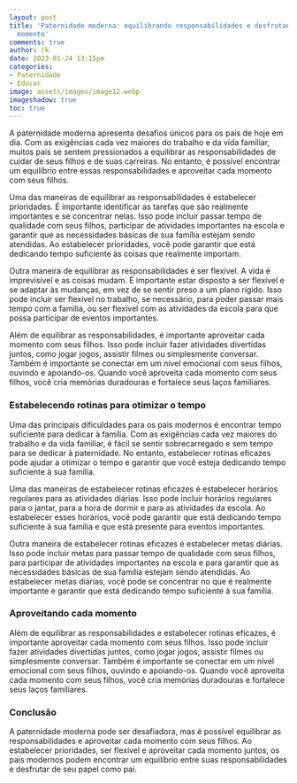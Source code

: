 ```yaml
---
layout: post
title: 'Paternidade moderna: equilibrando responsabilidades e desfrutando de cada
  momento'
comments: true
author: rk
date: 2023-01-24 13:15pm
categories:
- Paternidade
- Educar
image: assets/images/image12.webp
imageshadow: true
toc: true
---
```


A paternidade moderna apresenta desafios únicos para os pais de hoje em dia. Com as exigências cada vez maiores do trabalho e da vida familiar, muitos pais se sentem pressionados a equilibrar as responsabilidades de cuidar de seus filhos e de suas carreiras. No entanto, é possível encontrar um equilíbrio entre essas responsabilidades e aproveitar cada momento com seus filhos.

Uma das maneiras de equilibrar as responsabilidades é estabelecer prioridades. É importante identificar as tarefas que são realmente importantes e se concentrar nelas. Isso pode incluir passar tempo de qualidade com seus filhos, participar de atividades importantes na escola e garantir que as necessidades básicas de sua família estejam sendo atendidas. Ao estabelecer prioridades, você pode garantir que está dedicando tempo suficiente às coisas que realmente importam.

Outra maneira de equilibrar as responsabilidades é ser flexível. A vida é imprevisível e as coisas mudam. É importante estar disposto a ser flexível e se adaptar às mudanças, em vez de se sentir preso a um plano rígido. Isso pode incluir ser flexível no trabalho, se necessário, para poder passar mais tempo com a família, ou ser flexível com as atividades da escola para que possa participar de eventos importantes.

Além de equilibrar as responsabilidades, é importante aproveitar cada momento com seus filhos. Isso pode incluir fazer atividades divertidas juntos, como jogar jogos, assistir filmes ou simplesmente conversar. Também é importante se conectar em um nível emocional com seus filhos, ouvindo e apoiando-os. Quando você aproveita cada momento com seus filhos, você cria memórias duradouras e fortalece seus laços familiares.

### Estabelecendo rotinas para otimizar o tempo

Uma das principais dificuldades para os pais modernos é encontrar tempo suficiente para dedicar à família. Com as exigências cada vez maiores do trabalho e da vida familiar, é fácil se sentir sobrecarregado e sem tempo para se dedicar à paternidade. No entanto, estabelecer rotinas eficazes pode ajudar a otimizar o tempo e garantir que você esteja dedicando tempo suficiente à sua família.

Uma das maneiras de estabelecer rotinas eficazes é estabelecer horários regulares para as atividades diárias. Isso pode incluir horários regulares para o jantar, para a hora de dormir e para as atividades da escola. Ao estabelecer esses horários, você pode garantir que está dedicando tempo suficiente à sua família e que está presente para eventos importantes.

Outra maneira de estabelecer rotinas eficazes é estabelecer metas diárias. Isso pode incluir metas para passar tempo de qualidade com seus filhos, para participar de atividades importantes na escola e para garantir que as necessidades básicas de sua família estejam sendo atendidas. Ao estabelecer metas diárias, você pode se concentrar no que é realmente importante e garantir que está dedicando tempo suficiente à sua família.

### Aproveitando cada momento

Além de equilibrar as responsabilidades e estabelecer rotinas eficazes, é importante aproveitar cada momento com seus filhos. Isso pode incluir fazer atividades divertidas juntos, como jogar jogos, assistir filmes ou simplesmente conversar. Também é importante se conectar em um nível emocional com seus filhos, ouvindo e apoiando-os. Quando você aproveita cada momento com seus filhos, você cria memórias duradouras e fortalece seus laços familiares.

### Conclusão

A paternidade moderna pode ser desafiadora, mas é possível equilibrar as responsabilidades e aproveitar cada momento com seus filhos. Ao estabelecer prioridades, ser flexível e aproveitar cada momento juntos, os pais modernos podem encontrar um equilíbrio entre suas responsabilidades e desfrutar de seu papel como pai.
